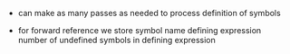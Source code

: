 - can make as many passes as needed to process definition of symbols

- for forward reference we store
		symbol name
		defining expression
		number of undefined symbols in defining expression